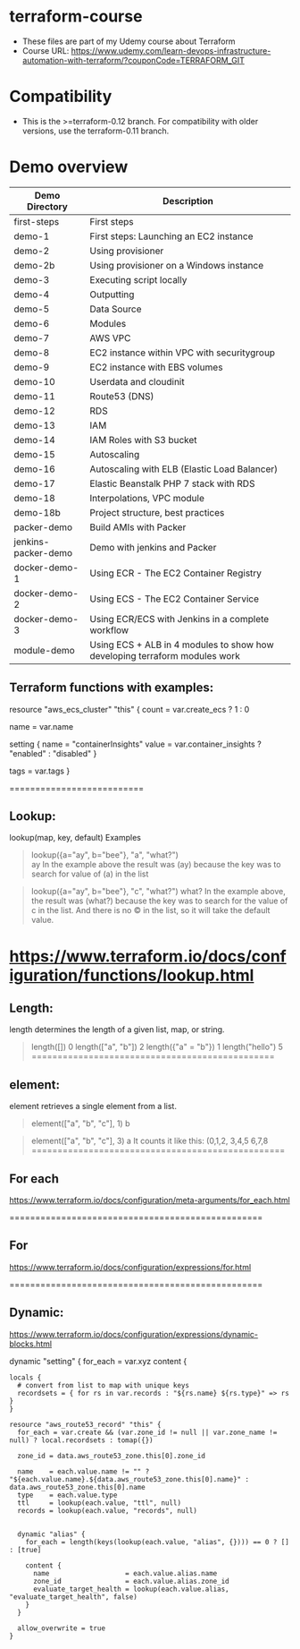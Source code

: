 # terraform-course

* These files are part of my Udemy course about Terraform
* Course URL: https://www.udemy.com/learn-devops-infrastructure-automation-with-terraform/?couponCode=TERRAFORM_GIT

# Compatibility

* This is the >=terraform-0.12 branch. For compatibility with older versions, use the terraform-0.11 branch.

# Demo overview
Demo Directory | Description
------------ | -------------
first-steps | First steps
demo-1 | First steps: Launching an EC2 instance
demo-2 | Using provisioner
demo-2b | Using provisioner on a Windows instance
demo-3 | Executing script locally
demo-4 | Outputting
demo-5 | Data Source
demo-6 | Modules
demo-7 | AWS VPC
demo-8 | EC2 instance within VPC with securitygroup
demo-9 | EC2 instance with EBS volumes
demo-10 | Userdata and cloudinit
demo-11 | Route53 (DNS)
demo-12 | RDS
demo-13 | IAM
demo-14 | IAM Roles with S3 bucket
demo-15 | Autoscaling
demo-16 | Autoscaling with ELB (Elastic Load Balancer)
demo-17 | Elastic Beanstalk PHP 7 stack with RDS
demo-18 | Interpolations, VPC module
demo-18b | Project structure, best practices
packer-demo | Build AMIs with Packer
jenkins-packer-demo | Demo with jenkins and Packer
docker-demo-1 | Using ECR - The EC2 Container Registry
docker-demo-2 | Using ECS - The EC2 Container Service
docker-demo-3 | Using ECR/ECS with Jenkins in a complete workflow
module-demo | Using ECS + ALB in 4 modules to show how developing terraform modules work


##
## Terraform functions with examples:

resource "aws_ecs_cluster" "this" {
  count = var.create_ecs ? 1 : 0

  name = var.name

  setting {
    name  = "containerInsights"
    value = var.container_insights ? "enabled" : "disabled"
  }

  tags = var.tags
}

==========================

## Lookup:
lookup(map, key, default)
Examples
> lookup({a="ay", b="bee"}, "a", "what?")  
ay 
In the example above the result was (ay) because the key was to search for value of (a) in the list


> lookup({a="ay", b="bee"}, "c", "what?")
what?
In the example above, the result was (what?) because the key was to search for the value of c in the list. And there is no © in the list, so it will take the default value.

https://www.terraform.io/docs/configuration/functions/lookup.html
======================

## Length:
length determines the length of a given list, map, or string.
> length([])
0
> length(["a", "b"])
2
> length({"a" = "b"})
1
> length("hello")
5
===============================================

## element:
element retrieves a single element from a list.

> element(["a", "b", "c"], 1)
b

> element(["a", "b", "c"], 3)
a
It counts it like this:
(0,1,2,
3,4,5
6,7,8
=================================================

## For each
https://www.terraform.io/docs/configuration/meta-arguments/for_each.html



=================================================

## For
https://www.terraform.io/docs/configuration/expressions/for.html



=================================================

## Dynamic:
https://www.terraform.io/docs/configuration/expressions/dynamic-blocks.html


 dynamic "setting" {
    for_each = var.xyz
    content {










```
locals {
  # convert from list to map with unique keys
  recordsets = { for rs in var.records : "${rs.name} ${rs.type}" => rs }
}

resource "aws_route53_record" "this" {
  for_each = var.create && (var.zone_id != null || var.zone_name != null) ? local.recordsets : tomap({})

  zone_id = data.aws_route53_zone.this[0].zone_id

  name    = each.value.name != "" ? "${each.value.name}.${data.aws_route53_zone.this[0].name}" : data.aws_route53_zone.this[0].name
  type    = each.value.type
  ttl     = lookup(each.value, "ttl", null)
  records = lookup(each.value, "records", null)
  

  dynamic "alias" {
    for_each = length(keys(lookup(each.value, "alias", {}))) == 0 ? [] : [true]

    content {
      name                   = each.value.alias.name
      zone_id                = each.value.alias.zone_id
      evaluate_target_health = lookup(each.value.alias, "evaluate_target_health", false)
    }
  }

  allow_overwrite = true
}

```


